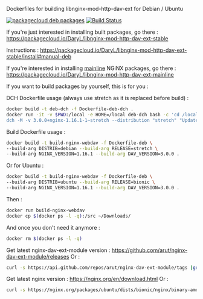 
Dockerfiles for building libnginx-mod-http-dav-ext for Debian / Ubuntu

[![packagecloud deb packages](https://img.shields.io/badge/deb-packagecloud.io-844fec.svg)](https://packagecloud.io/DaryL/libnginx-mod-http-dav-ext-stable) [![Build Status](https://travis-ci.org/darylounet/libnginx-mod-http-dav-ext.svg?branch=stable)](https://travis-ci.org/darylounet/libnginx-mod-http-dav-ext)

If you're just interested in installing built packages, go there :
https://packagecloud.io/DaryL/libnginx-mod-http-dav-ext-stable

Instructions : https://packagecloud.io/DaryL/libnginx-mod-http-dav-ext-stable/install#manual-deb

If you're interested in installing [mainline](https://packagecloud.io/DaryL/libnginx-mod-http-dav-ext-mainline) NGiNX packages, go there :
https://packagecloud.io/DaryL/libnginx-mod-http-dav-ext-mainline

If you want to build packages by yourself, this is for you :

DCH Dockerfile usage (always use stretch as it is replaced before build) :

```bash
docker build -t deb-dch -f Dockerfile-deb-dch .
docker run -it -v $PWD:/local -e HOME=/local deb-dch bash -c 'cd /local && \
dch -M -v 3.0.0+nginx-1.16.1-1~stretch --distribution "stretch" "Updated upstream."'
```

Build Dockerfile usage :

```bash
docker build -t build-nginx-webdav -f Dockerfile-deb \
--build-arg DISTRIB=debian --build-arg RELEASE=stretch \
--build-arg NGINX_VERSION=1.16.1 --build-arg DAV_VERSION=3.0.0 .
```

Or for Ubuntu :
```bash
docker build -t build-nginx-webdav -f Dockerfile-deb \
--build-arg DISTRIB=ubuntu --build-arg RELEASE=bionic \
--build-arg NGINX_VERSION=1.16.1 --build-arg DAV_VERSION=3.0.0 .
```

Then :
```bash
docker run build-nginx-webdav
docker cp $(docker ps -l -q):/src ~/Downloads/
```

And once you don't need it anymore :
```bash
docker rm $(docker ps -l -q)
```

Get latest nginx-dav-ext-module version : https://github.com/arut/nginx-dav-ext-module/releases
Or :
```bash
curl -s https://api.github.com/repos/arut/nginx-dav-ext-module/tags |grep "name" |head -1 |sed -n "s/^.*v\(.*\)\".*$/\1/p"
```

Get latest nginx version : https://nginx.org/en/download.html
Or :
```bash
curl -s https://nginx.org/packages/ubuntu/dists/bionic/nginx/binary-amd64/Packages.gz |zcat |php -r 'preg_match_all("#Package: nginx\nVersion: (.*?)-\d~.*?\nArch#", file_get_contents("php://stdin"), $m);echo implode($m[1], "\n")."\n";' |sort -r |head -1
```
